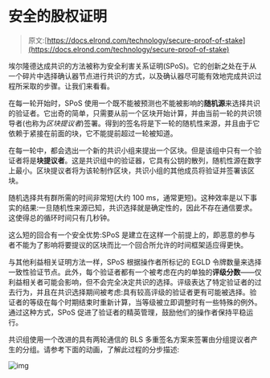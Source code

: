 # 安全的股权证明

> 原文:[https://docs.elrond.com/technology/secure-proof-of-stake](https://docs.elrond.com/technology/secure-proof-of-stake)

 埃尔隆德达成共识的方法被称为安全利害关系证明(SPoS)。它的创新之处在于从一个碎片中选择确认器节点进行共识的方式，以及确认器尽可能有效地完成共识过程所采取的步骤。让我们来看看。

在每一轮开始时，SPoS 使用一个既不能被预测也不能被影响的**随机源**来选择共识的验证者。它出奇的简单，只需要从前一个区块开始计算，并由当前一轮的共识领导者(也称为*区块提议者*)签署。得到的签名将是下一轮的随机性来源，并且由于它依赖于紧接在前面的块，它不能提前超过一轮被知道。

在每一轮中，都会选出一个新的共识小组来提出一个区块。但是该组中只有一个验证者将是**块提议者**。这是共识组中的验证器，它具有公钥的散列，随机性源在数字上最小。区块提议者将为该轮制作区块，共识小组的其他成员将验证并签署该区块。

随机选择共有群所需的时间非常短(大约 100 ms，通常更短)。这种效率是以下事实的结果:一旦随机性来源已知，共识选择就是确定性的，因此不存在通信要求。这使得总的循环时间只有几秒钟。

这么短的回合有一个安全优势:SPoS 是建立在这样一个前提上的，即恶意的参与者不能为了影响将要提议的区块而比一个回合所允许的时间框架适应得更快。

与其他利益相关证明方法一样，SPoS 根据操作者所标记的 EGLD 令牌数量来选择一致性验证节点。此外，每个验证者都有一个被考虑在内的单独的**评级分数**——仅利益相关者可能会影响，但不会完全决定共识的选择。评级表达了特定验证者的过去行为，并且在共识选择期间被考虑:具有较高评级的验证者更有可能被选择。验证者的等级在每个时期结束时重新计算，当等级被立即调整时有一些特殊的例外。通过这种方式，SPoS 促进了验证者的精英管理，鼓励他们的操作者保持平稳运行。

共识组使用一个改进的具有两轮通信的 BLS 多重签名方案来签署由分组提议者产生的分组。请参考下面的动画，了解此过程的分步描述:

![img](../Images/95ac716884bf3ea35516ba603834574b.png)